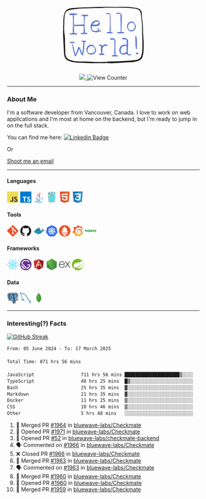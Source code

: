 <div align="center">
    <img src="./img/hello_world.webp" height="200px" width="">
    <div>
        <a href="https://www.linkedin.com/in/ajhollid">
            <img src="https://img.shields.io/badge/LinkedIn-blue"/>
        </a>
        <img src="https://komarev.com/ghpvc/?username=ajhollid&color=yellow" alt="View Counter">
    </div>
</div>

---

### About Me

I'm a software developer from Vancouver, Canada. I love to work on web applications and I'm most at home on the backend, but I'm ready to jump in on the full stack.

You can find me here: [![Linkedin Badge](https://img.shields.io/badge/-ajhollid-blue?style=flat&logo=Linkedin&logoColor=white)](https://www.linkedin.com/in/ajhollid)

Or

[Shoot me an email](mailto:ajhollid@gmail.com)

---

#### Languages

<div>
    <img src="./img/devicons/javascript-original.svg" width=30 height=30 alt="JavaScript">
    <img src="/img/devicons/typescript-original.svg" width=30 height=30 alt="TypeScript">
    <img src="./img/devicons/java-original.svg" width=30 height=30 alt="Java">
    <img src="./img/devicons/go-original.svg" width=30 height=30 alt="Golang">
    <img src="./img/devicons/html5-original.svg" width=30 height=30 alt="HTML 5">
    <img src="./img/devicons/css3-original.svg" width=30 height=30 alt="CSS 3">
</div>

#### Tools

<div>
    <img src="./img/devicons/git-original.svg" width=30 height=30 alt="Git">
    <img src="./img/devicons/github-original.svg" width=30 height=30 alt="Github">
    <img src="./img/devicons/docker-original.svg" width=30 
    height=30 alt="Docker">
    <img src="./img/devicons/kubernetes-original.svg" width=30 height=30 alt="K8">
    <img src="./img/devicons/prometheus-original.svg" width=30 height=30 alt="Prometheus">
    <img src="./img/devicons/grafana-original.svg" width=30 height=30 alt="Grafana">
    <img src="./img/devicons/nginx-original.svg" width=30 height=30 alt="Nginx">
</div>

#### Frameworks

<div>
    <img src="./img/devicons/react-original.svg" width=30 height=30 alt="React">
    <img src="./img/devicons/gatsby-original.svg" width=30 height=30 alt="Gatsby">
    <img src="./img/devicons/angularjs-original.svg" width=30 height=30 alt="AngularJS">
    <img src="./img/devicons/nodejs-original.svg" width=30 height=30 alt="NodeJS">
    <img src="./img/devicons/express-original.svg" width=30 height=30 alt="Express">
    <img src="./img/devicons/spring-original.svg" width=30 height=30 alt="Spring">
</div>

#### Data

<div>
    <img src="./img/devicons/postgresql-original.svg" width=30 height=30 alt="Postgresql">
    <img src="./img/devicons/mysql-original.svg" width=30 height=30 alt="Mysql">
    <img src="./img/devicons/mongodb-original.svg" width=30 height=30 alt="MongoDB">
</div>

---

### Interesting(?) Facts

[![GitHub Streak](http://github-readme-streak-stats.herokuapp.com?user=ajhollid)](https://git.io/streak-stats)

 <!--START_SECTION:waka-->

```txt
From: 05 June 2024 - To: 17 March 2025

Total Time: 871 hrs 56 mins

JavaScript                 711 hrs 56 mins ████████████████████▒░░░░   81.11 %
TypeScript                 48 hrs 25 mins  █▒░░░░░░░░░░░░░░░░░░░░░░░   05.52 %
Bash                       25 hrs 35 mins  ▓░░░░░░░░░░░░░░░░░░░░░░░░   02.92 %
Markdown                   21 hrs 35 mins  ▓░░░░░░░░░░░░░░░░░░░░░░░░   02.46 %
Docker                     11 hrs 25 mins  ▒░░░░░░░░░░░░░░░░░░░░░░░░   01.30 %
CSS                        10 hrs 46 mins  ▒░░░░░░░░░░░░░░░░░░░░░░░░   01.23 %
Other                      5 hrs 48 mins   ░░░░░░░░░░░░░░░░░░░░░░░░░   00.66 %
```

<!--END_SECTION:waka-->


<!--START_SECTION:activity-->
1. 🎉 Merged PR [#1964](https://github.com/bluewave-labs/Checkmate/pull/1964) in [bluewave-labs/Checkmate](https://github.com/bluewave-labs/Checkmate)
2. 💪 Opened PR [#1971](https://github.com/bluewave-labs/Checkmate/pull/1971) in [bluewave-labs/Checkmate](https://github.com/bluewave-labs/Checkmate)
3. 💪 Opened PR [#52](https://github.com/bluewave-labs/checkmate-backend/pull/52) in [bluewave-labs/checkmate-backend](https://github.com/bluewave-labs/checkmate-backend)
4. 🗣 Commented on [#1966](https://github.com/bluewave-labs/Checkmate/pull/1966#issuecomment-2737749830) in [bluewave-labs/Checkmate](https://github.com/bluewave-labs/Checkmate)
5. ❌ Closed PR [#1966](https://github.com/bluewave-labs/Checkmate/pull/1966) in [bluewave-labs/Checkmate](https://github.com/bluewave-labs/Checkmate)
6. 🎉 Merged PR [#1963](https://github.com/bluewave-labs/Checkmate/pull/1963) in [bluewave-labs/Checkmate](https://github.com/bluewave-labs/Checkmate)
7. 🗣 Commented on [#1963](https://github.com/bluewave-labs/Checkmate/pull/1963#issuecomment-2737530666) in [bluewave-labs/Checkmate](https://github.com/bluewave-labs/Checkmate)
8. 🎉 Merged PR [#1960](https://github.com/bluewave-labs/Checkmate/pull/1960) in [bluewave-labs/Checkmate](https://github.com/bluewave-labs/Checkmate)
9. 💪 Opened PR [#1960](https://github.com/bluewave-labs/Checkmate/pull/1960) in [bluewave-labs/Checkmate](https://github.com/bluewave-labs/Checkmate)
10. 🎉 Merged PR [#1959](https://github.com/bluewave-labs/Checkmate/pull/1959) in [bluewave-labs/Checkmate](https://github.com/bluewave-labs/Checkmate)
<!--END_SECTION:activity-->
